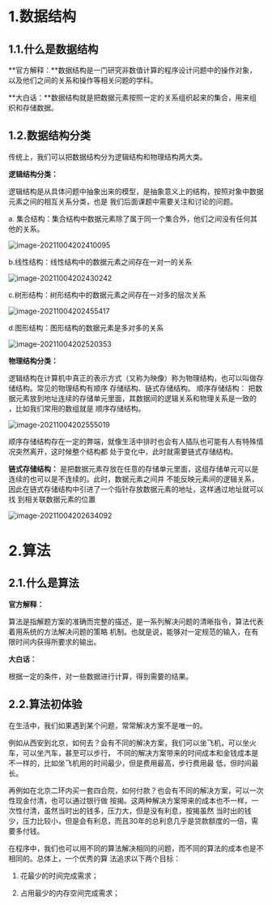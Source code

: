 # 1.数据结构

## 1.1.什么是数据结构

**官方解释：**数据结构是一门研究非数值计算的程序设计问题中的操作对象，以及他们之间的关系和操作等相关问题的学科。

**大白话：**数据结构就是把数据元素按照一定的关系组织起来的集合，用来组织和存储数据。

## 1.2.数据结构分类

传统上，我们可以把数据结构分为逻辑结构和物理结构两大类。

**逻辑结构分类：**

逻辑结构是从具体问题中抽象出来的模型，是抽象意义上的结构，按照对象中数据元素之间的相互关系分类，也是 我们后面课题中需要关注和讨论的问题。

 a. 集合结构：集合结构中数据元素除了属于同一个集合外，他们之间没有任何其他的关系。

![image-20211004202410095](E:\Computer\学习笔记\study-notes\study_note\算法\黑马数据结构与算法\image-20211004202410095.png)

b.线性结构：线性结构中的数据元素之间存在一对一的关系

![image-20211004202430242](E:\Computer\学习笔记\study-notes\study_note\算法\黑马数据结构与算法\image-20211004202430242.png)

c.树形结构：树形结构中的数据元素之间存在一对多的层次关系

![image-20211004202455417](E:\Computer\学习笔记\study-notes\study_note\算法\黑马数据结构与算法\image-20211004202455417.png)

d.图形结构：图形结构的数据元素是多对多的关系

![image-20211004202520353](E:\Computer\学习笔记\study-notes\study_note\算法\黑马数据结构与算法\image-20211004202520353.png)

**物理结构分类：**

逻辑结构在计算机中真正的表示方式（又称为映像）称为物理结构，也可以叫做存储结构。常见的物理结构有顺序 存储结构、链式存储结构。 顺序存储结构： 把数据元素放到地址连续的存储单元里面，其数据间的逻辑关系和物理关系是一致的 ，比如我们常用的数组就是 顺序存储结构。

![image-20211004202555019](E:\Computer\学习笔记\study-notes\study_note\算法\黑马数据结构与算法\image-20211004202555019.png)

顺序存储结构存在一定的弊端，就像生活中排时也会有人插队也可能有人有特殊情况突然离开，这时候整个结构都 处于变化中，此时就需要链式存储结构。 

**链式存储结构：** 是把数据元素存放在任意的存储单元里面，这组存储单元可以是连续的也可以是不连续的。此时，数据元素之间并 不能反映元素间的逻辑关系，因此在链式存储结构中引进了一个指针存放数据元素的地址，这样通过地址就可以找 到相关联数据元素的位置

![image-20211004202634092](E:\Computer\学习笔记\study-notes\study_note\算法\黑马数据结构与算法\image-20211004202634092.png)

# 2.算法

## 2.1.什么是算法

**官方解释：**

算法是指解题方案的准确而完整的描述，是一系列解决问题的清晰指令，算法代表着用系统的方法解决问题的策略 机制。也就是说，能够对一定规范的输入，在有限时间内获得所要求的输出。 

**大白话：**

根据一定的条件，对一些数据进行计算，得到需要的结果。

## 2.2.算法初体验

在生活中，我们如果遇到某个问题，常常解决方案不是唯一的。 

例如从西安到北京，如何去？会有不同的解决方案，我们可以坐飞机，可以坐火车，可以坐汽车，甚至可以步行， 不同的解决方案带来的时间成本和金钱成本是不一样的，比如坐飞机用的时间最少，但是费用最高，步行费用最 低，但时间最长。 

再例如在北京二环内买一套四合院，如何付款？也会有不同的解决方案，可以一次性现金付清，也可以通过银行做 按揭。这两种解决方案带来的成本也不一样，一次性付清，虽然当时出的钱多，压力大，但是没有利息，按揭虽然 当时出的钱少，压力比较小，但是会有利息，而且30年的总利息几乎是贷款额度的一倍，需要多付钱。 

在程序中，我们也可以用不同的算法解决相同的问题，而不同的算法的成本也是不相同的。总体上，一个优秀的算 法追求以下两个目标： 

1. 花最少的时间完成需求； 

2. 占用最少的内存空间完成需求； 